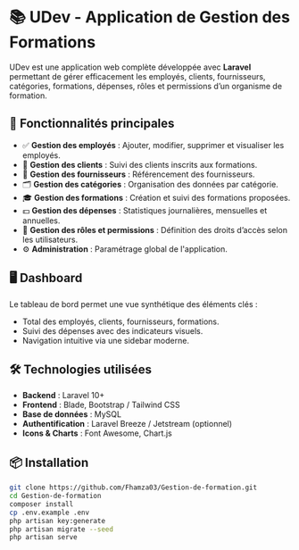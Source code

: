 # 📚 UDev - Application de Gestion des Formations

UDev est une application web complète développée avec **Laravel** permettant de gérer efficacement les employés, clients, fournisseurs, catégories, formations, dépenses, rôles et permissions d’un organisme de formation.

## 🚀 Fonctionnalités principales

- ✅ **Gestion des employés** : Ajouter, modifier, supprimer et visualiser les employés.
- 👥 **Gestion des clients** : Suivi des clients inscrits aux formations.
- 🏢 **Gestion des fournisseurs** : Référencement des fournisseurs.
- 🗂 **Gestion des catégories** : Organisation des données par catégorie.
- 🎓 **Gestion des formations** : Création et suivi des formations proposées.
- 💵 **Gestion des dépenses** : Statistiques journalières, mensuelles et annuelles.
- 🔐 **Gestion des rôles et permissions** : Définition des droits d’accès selon les utilisateurs.
- ⚙️ **Administration** : Paramétrage global de l'application.

## 🖥️ Dashboard

Le tableau de bord permet une vue synthétique des éléments clés :
- Total des employés, clients, fournisseurs, formations.
- Suivi des dépenses avec des indicateurs visuels.
- Navigation intuitive via une sidebar moderne.


## 🛠️ Technologies utilisées

- **Backend** : Laravel 10+
- **Frontend** : Blade, Bootstrap / Tailwind CSS
- **Base de données** : MySQL
- **Authentification** : Laravel Breeze / Jetstream (optionnel)
- **Icons & Charts** : Font Awesome, Chart.js

## 📦 Installation

```bash
git clone https://github.com/Fhamza03/Gestion-de-formation.git
cd Gestion-de-formation
composer install
cp .env.example .env
php artisan key:generate
php artisan migrate --seed
php artisan serve

